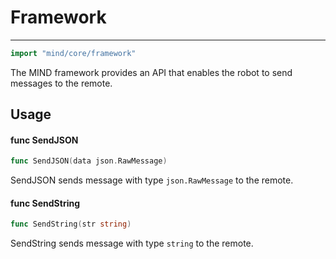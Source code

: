 # Framework

---

```go
import "mind/core/framework"
```

The MIND framework provides an API that enables the robot to send messages to the remote.

## Usage

#### func SendJSON

```go
func SendJSON(data json.RawMessage)
```

SendJSON sends message with type `json.RawMessage` to the remote.

#### func SendString

```go
func SendString(str string)
```

SendString sends message with type `string` to the remote.

